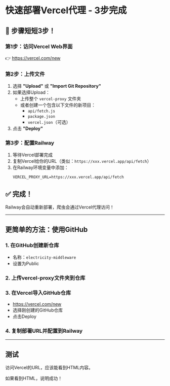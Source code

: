 # 快速部署Vercel代理 - 3步完成

## 🚀 步骤短短3步！

### 第1步：访问Vercel Web界面
👉 https://vercel.com/new

### 第2步：上传文件
1. 选择 **"Upload"** 或 **"Import Git Repository"**
2. 如果选择Upload：
   - 上传整个 `vercel-proxy` 文件夹
   - 或者创建一个包含以下文件的新项目：
     - `api/fetch.js` 
     - `package.json`
     - `vercel.json`（可选）
3. 点击 **"Deploy"**

### 第3步：配置Railway
1. 等待Vercel部署完成
2. 复制Vercel给你的URL（类似：`https://xxx.vercel.app/api/fetch`）
3. 在Railway环境变量中添加：
   ```
   VERCEL_PROXY_URL=https://xxx.vercel.app/api/fetch
   ```

## ✅ 完成！
Railway会自动重新部署，爬虫会通过Vercel代理访问！

---

## 更简单的方法：使用GitHub

### 1. 在GitHub创建新仓库
   - 名称：`electricity-middleware`
   - 设置为Public

### 2. 上传vercel-proxy文件夹到仓库

### 3. 在Vercel导入GitHub仓库
   - https://vercel.com/new
   - 选择刚创建的GitHub仓库
   - 点击Deploy

### 4. 复制部署URL并配置到Railway

---

## 测试
访问Vercel的URL，应该能看到HTML内容。

如果看到HTML，说明成功！

